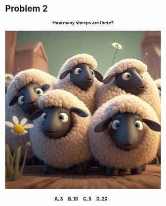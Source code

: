 # Problem 2

<h4 align="center">
How many sheeps are there?
</h4>

<p align="center">
<img src="sheeps.png" height="512"/>
</p>

<h4 align="center">
  <span><a href="">A. 3</a></span>&nbsp;&nbsp;&nbsp;&nbsp;
  <span><a href="">B. 10</a></span>&nbsp;&nbsp;&nbsp;&nbsp;
  <span><a href="">C. 5</a></span>&nbsp;&nbsp;&nbsp;&nbsp;
  <span><a href="">D. 20</a></span>&nbsp;&nbsp;&nbsp;&nbsp;
</h4>